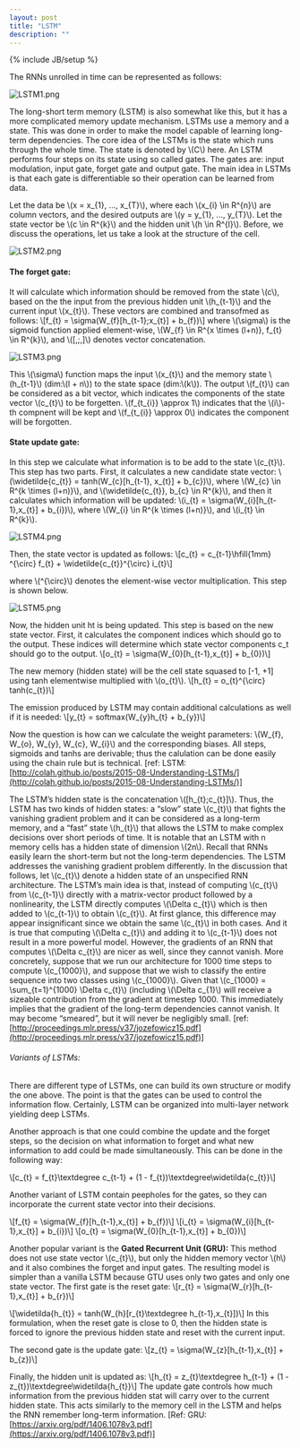 ```yaml
---
layout: post
title: "LSTM"
description: ""
---
```

{% include JB/setup %}

The RNNs unrolled in time can be represented as follows:

![LSTM1.png](./images/LSTM1.png)

The long-short term memory (LSTM) is also somewhat like this, but it has a more complicated  memory update mechanism. LSTMs use a memory and a state. This was done in order to make the model capable of learning long-term dependencies. The core idea of the LSTMs is the state which runs through the whole time. The state is denoted by \\(C\\) here. An LSTM performs four steps on its state using so called gates. The gates are: input modulation, input gate, forget gate and output gate. The main idea in LSTMs is that each gate is differentiable so their operation can be learned from data.

Let the data be \\(x = x_{1}, ..., x_{T}\\), where each \\(x_{i} \in R^{n}\\) are column vectors, and the desired outputs are \\(y = y_{1}, ..., y_{T}\\).
Let the state vector be \\(c \in R^{k}\\) and the hidden unit \\(h \in R^{l}\\). Before, we discuss the operations, let us take a look at the structure of the cell.

![LSTM2.png](./images/LSTM2.png)

#### The forget gate:

It will calculate which information should be removed from the state \\(c\\), based on the the input from the previous hidden unit \\(h_{t-1}\\) and the current input \\(x_{t}\\). These vectors are combined and transofmed as follows:
\\[f_{t} = \sigma(W_{f}[h_{t-1};x_{t}] + b_{f})\\]
where \\(\sigma\\) is the sigmoid function applied element-wise, \\(W_{f} \in R^{x \times (l+n)}, f_{t} \in R^{k}\\), and \\([,;,]\\) denotes vector concatenation.

![LSTM3.png](./images/LSTM3.png)

This \\(\sigma\\) function maps the input \\(x_{t}\\) and the memory state \\(h_{t-1}\\) (dim:\\(l + n\\)) to the state space (dim:\\(k\\)). The output \\(f_{t}\\) can be considered as a bit vector, which indicates the components of the state vector \\(c_{t}\\) to be forgetten. \\(f_{t_{i}} \approx 1\\) indicates that the \\(i\\)-th compnent will be kept and  \\(f_{t_{i}} \approx 0\\) indicates the component will be forgotten. 

#### State update gate:

In this step we calculate what information is to be add to the state \\(c_{t}\\). This step has two parts. First, it calculates a new candidate state vector: \\(\widetilde{c_{t}} = tanh(W_{c}[h_{t-1}, x_{t}] + b_{c})\\), where \\(W_{c} \in R^{k \times (l+n)}\\), and \\(\widetilde{c_{t}}, b_{c} \in R^{k}\\), and then it calculates which information will be updated: \\(i_{t} = \sigma(W_{i}[h_{t-1},x_{t}] + b_{i})\\), where \\(W_{i} \in R^{k \times (l+n)}\\), and \\(i_{t} \in R^{k}\\).

![LSTM4.png](./images/LSTM4.png)

Then, the state vector is updated as follows:
\\[c_{t} = c_{t-1}\hfill{1mm} ^{\circ} f_{t} + \widetilde{c_{t}}^{\circ} i_{t}\\]

where \\(^{\circ}\\) denotes the element-wise vector multiplication. This step is shown below.

![LSTM5.png](./images/LSTM5.png)

Now, the hidden unit ht  is being updated. This step is based on the new state vector. First, it calculates the component indices which should go to the output. These indices will determine which state vector components c_t  should go to the output.
\\[o_{t} = \sigma(W_{0}[h_{t-1},x_{t}] + b_{0})\\]

The new memory (hidden state) will be the cell state squased to [-1, +1] using tanh elementwise multiplied with \\(o_{t}\\).
\\[h_{t} = o_{t}^{\circ} tanh(c_{t})\\]

The emission produced by LSTM may contain additional calculations as well if it is needed:
\\[y_{t} = softmax(W_{y}h_{t} + b_{y})\\]

Now the question is how can we calculate the weight parameters:
\\(W_{f}, W_{o}, W_{y}, W_{c}, W_{i}\\) and the corresponding biases. All steps, sigmoids and tanhs are derivable; thus the calulation can be done easily using the chain rule but is technical.
[ref: LSTM: [http://colah.github.io/posts/2015-08-Understanding-LSTMs/](http://colah.github.io/posts/2015-08-Understanding-LSTMs/)]

The LSTM’s hidden state is the concatenation \\([h_{t};c_{t}]\\). Thus, the LSTM has two kinds of hidden states: a “slow” state \\(c_{t}\\) that fights the vanishing gradient problem and it can be considered as a long-term memory, and a “fast” state \\(h_{t}\\) that allows the LSTM to make complex decisions over short periods of time. It is notable that an LSTM with n memory cells has a hidden state of dimension \\(2n\\).
Recall that RNNs easily learn the short-term but not the long-term dependencies. The LSTM addresses the vanishing gradient problem differently.
In the discussion that follows, let \\(c_{t}\\) denote a hidden state of an unspecified RNN architecture. The LSTM’s main idea is that, instead of computing \\(c_{t}\\) from \\(c_{t-1}\\) directly with a matrix-vector product followed by a nonlinearity, the LSTM directly computes \\(\Delta c_{t}\\) which is then added to \\(c_{t-1}\\) to obtain \\(c_{t}\\). At first glance, this difference may appear insignificant since we obtain the same \\(c_{t}\\) in both cases. And it is true that computing \\(\Delta c_{t}\\) and adding it to \\(c_{t-1}\\) does not result in a more powerful model. However, the gradients of an RNN that computes \\(\Delta c_{t}\\) are nicer as well, since they cannot vanish. More concretely, suppose that we run our architecture for 1000 time steps to compute \\(c_{1000}\\), and suppose that we wish to classify the entire sequence into two classes using \\(c_{1000}\\). Given that \\(c_{1000} = \sum_{t=1}^{1000} \Delta c_{t}\\) (including \\(\Delta c_{1}\\) will receive a sizeable contribution from the gradient at timestep 1000. This immediately implies that the gradient of the long-term dependencies cannot vanish. It may become “smeared”, but it will never be negligibly small.
[ref: [http://proceedings.mlr.press/v37/jozefowicz15.pdf](http://proceedings.mlr.press/v37/jozefowicz15.pdf)]


###### Variants of LSTMs:

There are different type of LSTMs, one can build its own structure or modify the one above. The point is that the gates can be used to control the information flow.
Certainly, LSTM can be organized into multi-layer network yielding deep LSTMs.

Another approach is that one could combine the update and the forget steps, so the decision on what information to forget and what new information to add could be made simultaneously. This can be done in the following way:



\\[c_{t} = f_{t}\textdegree c_{t-1} + (1 - f_{t})\textdegree\widetilda{c_{t}}\\]

Another variant of LSTM contain peepholes for the gates, so they can incorporate the current state vector into their decisions.



\\[f_{t} = \sigma(W_{f}[h_{t-1},x_{t}] + b_{f})\\]
\\[i_{t} = \sigma(W_{i}[h_{t-1},x_{t}] + b_{i})\\]
\\[o_{t} = \sigma(W_{0}[h_{t-1},x_{t}] + b_{0})\\]

Another popular variant is the **Gated Recurrent Unit (GRU):**
This method does not use state vector \\(c_{t}\\), but only the hidden memory vector \\(h\\) and it also combines the forget and input gates. The resulting model is simpler than a vanilla LSTM because GTU uses only two gates and only one state vector. 
The first gate is the reset gate:
\\[r_{t} = \sigma(W_{r}[h_{t-1},x_{t}] + b_{r})\\]

\\[\widetilda{h_{t}} = tanh(W_{h}[r_{t}\textdegree h_{t-1},x_{t}])\\]
In this formulation, when the reset gate is close to 0, then the hidden state is forced to ignore the previous hidden state and reset with the current input.

The second gate is the update gate:
\\[z_{t} = \sigma(W_{z}[h_{t-1},x_{t}] + b_{z})\\]

Finally, the hidden unit is updated as:
\\[h_{t} = z_{t}\textdegree h_{t-1} + (1 - z_{t})\textdegree\widetilda{h_{t}}\\]
The update gate controls how much information from the previous hidden stat will carry over to the current hidden state. This acts similarly to the memory cell in the LSTM and helps the RNN remember long-term information. 
[Ref: GRU: [https://arxiv.org/pdf/1406.1078v3.pdf](https://arxiv.org/pdf/1406.1078v3.pdf)]